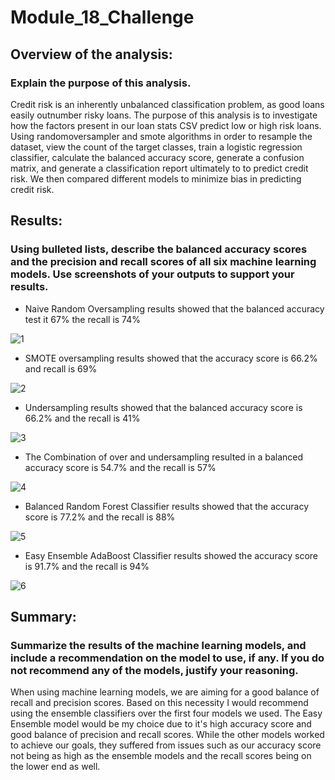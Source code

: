 # Module_18_Challenge

## Overview of the analysis: 
### Explain the purpose of this analysis.

Credit risk is an inherently unbalanced classification problem, as good loans easily outnumber risky loans. The purpose of this analysis is to investigate how the factors present in our loan stats CSV predict low or high risk loans. Using randomoversampler and smote algorithms in order to resample the dataset, view the count of the target classes, train a logistic regression classifier, calculate the balanced accuracy score, generate a confusion matrix, and generate a classification report ultimately to to predict credit risk. We then compared different models to minimize bias in predicting credit risk.



## Results: 
### Using bulleted lists, describe the balanced accuracy scores and the precision and recall scores of all six machine learning models. Use screenshots of your outputs to support your results.

* Naive Random Oversampling results showed that the balanced accuracy test it 67% the recall is 74%

![1](https://user-images.githubusercontent.com/69175360/213595018-a2e51911-2f70-453c-a99a-5f7368c157ae.JPG)


* SMOTE oversampling results showed that the accuracy score is 66.2%  and recall is 69% 

![2](https://user-images.githubusercontent.com/69175360/213595022-ab1449aa-0929-439d-952b-a9f4d7cf87b3.JPG)


* Undersampling results showed that the balanced accuracy score is 66.2% and the recall is 41% 

![3](https://user-images.githubusercontent.com/69175360/213595027-fac73160-db44-4c2d-b992-f7fb6e062ac2.JPG)


* The Combination of over and undersampling resulted in a balanced accuracy score is 54.7% and the recall is 57% 

![4](https://user-images.githubusercontent.com/69175360/213595048-7872ffc4-e553-4cc8-8f26-297c8275afc8.JPG)


* Balanced Random Forest Classifier results showed that the accuracy score is 77.2% and the recall is 88%

![5](https://user-images.githubusercontent.com/69175360/213595056-e2a41aa8-66d1-4ed0-937f-1f06a60d89e4.JPG)


* Easy Ensemble AdaBoost Classifier results showed the accuracy score is 91.7% and the recall is 94%

![6](https://user-images.githubusercontent.com/69175360/213595061-8f0c54e9-6532-4d89-b1a0-81c76f33e6c6.JPG)



## Summary: 
### Summarize the results of the machine learning models, and include a recommendation on the model to use, if any. If you do not recommend any of the models, justify your reasoning.

When using machine learning models, we are aiming for a good balance of recall and precision scores. Based on this necessity I would recommend using the ensemble classifiers over the first four models we used. The Easy Ensemble model would be my choice due to it's high accuracy score and good balance of precision and recall scores. While the other models worked to achieve our goals, they suffered from issues such as our accuracy score not being as high as the ensemble models and the recall scores being on the lower end as well. 
